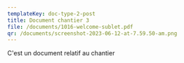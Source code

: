```yaml
---
templateKey: doc-type-2-post
title: Document chantier 3
file: /documents/1016-welcome-sublet.pdf
qr: /documents/screenshot-2023-06-12-at-7.59.50-am.png
---
```

C﻿'est un document relatif au chantier